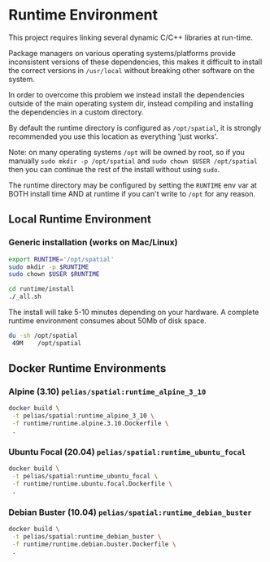 # Runtime Environment

This project requires linking several dynamic C/C++ libraries at run-time.

Package managers on various operating systems/platforms provide inconsistent versions of these dependencies, this makes it difficult to install the correct versions in `/usr/local` without breaking other software on the system.

In order to overcome this problem we instead install the dependencies outside of the main operating system dir, instead compiling and installing the dependencies in a custom directory.

By default the runtime directory is configured as `/opt/spatial`, it is strongly recommended you use this location as everything 'just works'.

Note: on many operating systems `/opt` will be owned by root, so if you manually `sudo mkdir -p /opt/spatial` and `sudo chown $USER /opt/spatial` then you can continue the rest of the install without using `sudo`.

The runtime directory may be configured by setting the `RUNTIME` env var at BOTH install time AND at runtime if you can't write to `/opt` for any reason.

## Local Runtime Environment

### Generic installation (works on Mac/Linux)

```bash
export RUNTIME='/opt/spatial'
sudo mkdir -p $RUNTIME
sudo chown $USER $RUNTIME

cd runtime/install
./_all.sh
```

The install will take 5-10 minutes depending on your hardware.
A complete runtime environment consumes about 50Mb of disk space.

```bash
du -sh /opt/spatial
 49M	/opt/spatial
```

## Docker Runtime Environments

### Alpine (3.10) `pelias/spatial:runtime_alpine_3_10`

```bash
docker build \
 -t pelias/spatial:runtime_alpine_3_10 \
 -f runtime/runtime.alpine.3.10.Dockerfile \
 .
```

### Ubuntu Focal (20.04) `pelias/spatial:runtime_ubuntu_focal`

```bash
docker build \
 -t pelias/spatial:runtime_ubuntu_focal \
 -f runtime/runtime.ubuntu.focal.Dockerfile \
 .
```

### Debian Buster (10.04) `pelias/spatial:runtime_debian_buster`

```bash
docker build \
 -t pelias/spatial:runtime_debian_buster \
 -f runtime/runtime.debian.buster.Dockerfile \
 .
```
